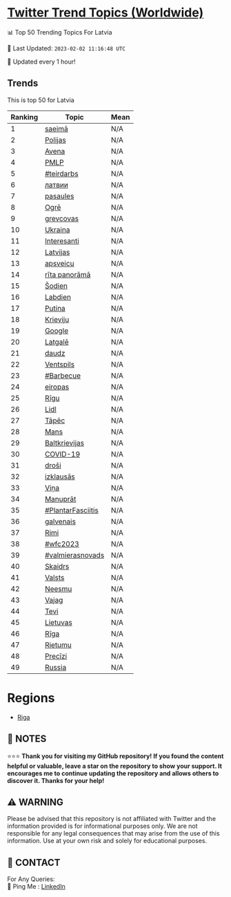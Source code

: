 [Twitter Trend Topics (Worldwide)](https://github.com/ErcinDedeoglu/Twitter-Trend-Topics)
==========


📊 Top 50 Trending Topics For Latvia

📆 Last Updated: `2023-02-02 11:16:48 UTC`

🔧 Updated every 1 hour!


## Trends

This is top 50 for Latvia

| Ranking | Topic | Mean |
| ------- | ------------ | ------------ |
| 1 | [saeimā](http://twitter.com/search?q=saeim%c4%81) | N/A |
| 2 | [Polijas](http://twitter.com/search?q=Polijas) | N/A |
| 3 | [Avena](http://twitter.com/search?q=Avena) | N/A |
| 4 | [PMLP](http://twitter.com/search?q=PMLP) | N/A |
| 5 | [#teirdarbs](http://twitter.com/search?q=%23teirdarbs) | N/A |
| 6 | [латвии](http://twitter.com/search?q=%d0%bb%d0%b0%d1%82%d0%b2%d0%b8%d0%b8) | N/A |
| 7 | [pasaules](http://twitter.com/search?q=pasaules) | N/A |
| 8 | [Ogrē](http://twitter.com/search?q=Ogr%c4%93) | N/A |
| 9 | [grevcovas](http://twitter.com/search?q=grevcovas) | N/A |
| 10 | [Ukraina](http://twitter.com/search?q=Ukraina) | N/A |
| 11 | [Interesanti](http://twitter.com/search?q=Interesanti) | N/A |
| 12 | [Latvijas](http://twitter.com/search?q=Latvijas) | N/A |
| 13 | [apsveicu](http://twitter.com/search?q=apsveicu) | N/A |
| 14 | [rīta panorāmā](http://twitter.com/search?q=r%c4%abta+panor%c4%81m%c4%81) | N/A |
| 15 | [Šodien](http://twitter.com/search?q=%c5%a0odien) | N/A |
| 16 | [Labdien](http://twitter.com/search?q=Labdien) | N/A |
| 17 | [Putina](http://twitter.com/search?q=Putina) | N/A |
| 18 | [Krieviju](http://twitter.com/search?q=Krieviju) | N/A |
| 19 | [Google](http://twitter.com/search?q=Google) | N/A |
| 20 | [Latgalē](http://twitter.com/search?q=Latgal%c4%93) | N/A |
| 21 | [daudz](http://twitter.com/search?q=daudz) | N/A |
| 22 | [Ventspils](http://twitter.com/search?q=Ventspils) | N/A |
| 23 | [#Barbecue](http://twitter.com/search?q=%23Barbecue) | N/A |
| 24 | [eiropas](http://twitter.com/search?q=eiropas) | N/A |
| 25 | [Rīgu](http://twitter.com/search?q=R%c4%abgu) | N/A |
| 26 | [Lidl](http://twitter.com/search?q=Lidl) | N/A |
| 27 | [Tāpēc](http://twitter.com/search?q=T%c4%81p%c4%93c) | N/A |
| 28 | [Mans](http://twitter.com/search?q=Mans) | N/A |
| 29 | [Baltkrievijas](http://twitter.com/search?q=Baltkrievijas) | N/A |
| 30 | [COVID-19](http://twitter.com/search?q=COVID-19) | N/A |
| 31 | [droši](http://twitter.com/search?q=dro%c5%a1i) | N/A |
| 32 | [izklausās](http://twitter.com/search?q=izklaus%c4%81s) | N/A |
| 33 | [Viņa](http://twitter.com/search?q=Vi%c5%86a) | N/A |
| 34 | [Manuprāt](http://twitter.com/search?q=Manupr%c4%81t) | N/A |
| 35 | [#PlantarFasciitis](http://twitter.com/search?q=%23PlantarFasciitis) | N/A |
| 36 | [galvenais](http://twitter.com/search?q=galvenais) | N/A |
| 37 | [Rimi](http://twitter.com/search?q=Rimi) | N/A |
| 38 | [#wfc2023](http://twitter.com/search?q=%23wfc2023) | N/A |
| 39 | [#valmierasnovads](http://twitter.com/search?q=%23valmierasnovads) | N/A |
| 40 | [Skaidrs](http://twitter.com/search?q=Skaidrs) | N/A |
| 41 | [Valsts](http://twitter.com/search?q=Valsts) | N/A |
| 42 | [Neesmu](http://twitter.com/search?q=Neesmu) | N/A |
| 43 | [Vajag](http://twitter.com/search?q=Vajag) | N/A |
| 44 | [Tevi](http://twitter.com/search?q=Tevi) | N/A |
| 45 | [Lietuvas](http://twitter.com/search?q=Lietuvas) | N/A |
| 46 | [Rīga](http://twitter.com/search?q=R%c4%abga) | N/A |
| 47 | [Rietumu](http://twitter.com/search?q=Rietumu) | N/A |
| 48 | [Precīzi](http://twitter.com/search?q=Prec%c4%abzi) | N/A |
| 49 | [Russia](http://twitter.com/search?q=Russia) | N/A |



# Regions

* [Riga](</Latvia/Riga.md>)



## 📝 NOTES

⭐⭐⭐ **Thank you for visiting my GitHub repository! If you found the content helpful or valuable, leave a star on the repository to show your support. It encourages me to continue updating the repository and allows others to discover it. Thanks for your help!**


## ⚠️ WARNING

Please be advised that this repository is not affiliated with Twitter and the information provided is for informational purposes only. We are not responsible for any legal consequences that may arise from the use of this information. Use at your own risk and solely for educational purposes.


## 📨 CONTACT

 For Any Queries:  
            🏓 Ping Me : [LinkedIn](https://www.linkedin.com/in/ercindedeoglu/)
